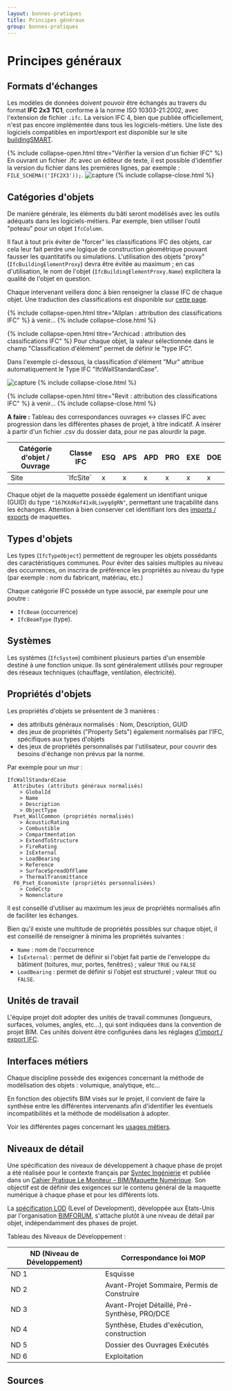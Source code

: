 ```yaml
---
layout: bonnes-pratiques
title: Principes généraux
group: bonnes-pratiques
---
```


# Principes généraux

## Formats d'échanges
Les modèles de données doivent pouvoir être échangés au travers du format **IFC 2x3 TC1**, conforme à la norme ISO 10303-21:2002, avec l'extension de fichier `.ifc`. La version IFC 4, bien que publiée officiellement, n'est pas encore implémentée dans tous les logiciels-métiers. Une liste des logiciels compatibles en import/export est disponible sur le site [buildingSMART](http://www.buildingsmart.org/compliance/certified-software/).

{% include collapse-open.html titre="Vérifier la version d'un fichier IFC" %}
En ouvrant un fichier .ifc avec un éditeur de texte, il est possible d'identifier la version du fichier dans les premières lignes, par exemple : `FILE_SCHEMA(('IFC2X3'));`.
![capture](/assets/img/bp_ifc_version.png)
{% include collapse-close.html %}

## Catégories d'objets

De manière générale, les éléments du bâti seront modélisés avec les outils adéquats dans les logiciels-métiers. Par exemple, bien utiliser l'outil "poteau" pour un objet `IfcColumn`.

Il faut à tout prix éviter de "forcer" les classifications IFC des objets, car cela leur fait perdre une logique de construction géométrique pouvant fausser les quantitatifs ou simulations. L'utilisation des objets "proxy" (`IfcBuildingElementProxy`) devra être évitée au maximum ; en cas d'utilisation, le nom de l'objet (`IfcBuildingElementProxy.Name`) explicitera la qualité de l'objet en question.

Chaque intervenant veillera donc à bien renseigner la classe IFC de chaque objet. Une traduction des classifications est disponible sur [cette page](../objets-ifc.html).

{% include collapse-open.html titre="Allplan : attribution des classifications IFC" %}
à venir...
{% include collapse-close.html %}

{% include collapse-open.html titre="Archicad : attribution des classifications IFC" %}
Pour chaque objet, la valeur sélectionnée dans le champ "Classification d'élément" permet de définir le "type IFC".

Dans l'exemple ci-dessous, la classification d'élément "Mur" attribue automatiquement le Type IFC "IfcWallStandardCase".

![capture](/assets/img/bp_ifc_classification_archicad.png)
{% include collapse-close.html %}

{% include collapse-open.html titre="Revit : attribution des classifications IFC" %}
à venir...
{% include collapse-close.html %}

<div class="alert alert-danger" role="alert">
  <i class="fa fa-exclamation-triangle"></i> <strong>A faire :</strong>
  Tableau des correspondances ouvrages <-> classes IFC avec progression dans les différentes phases de projet, à titre indicatif. A insérer à partir d'un fichier .csv du dossier data, pour ne pas alourdir la page.
</div>

<div class="table-responsive">
  <table class="table table-bordered table-hover">
    <thead>
    <tr>
      <th>Catégorie d'objet / Ouvrage</th>
      <th>Classe IFC</th>
      <th>ESQ</th>
      <th>APS</th>
      <th>APD</th>
      <th>PRO</th>
      <th>EXE</th>
      <th>DOE</th>
    </tr>
    </thead>
    <tbody>
      <tr>
        <td>Site</td>
        <td>`IfcSite`</td>
        <td>x</td>
        <td>x</td>
        <td>x</td>
        <td>x</td>
        <td>x</td>
        <td>x</td>
      </tr>
    </tbody>
  </table>
</div>

Chaque objet de la maquette possède également un identifiant unique (GUID) du type `"167KXdKof41x8LiwyqdgRN"`, permettant une traçabilité dans les échanges. Attention à bien conserver cet identifiant lors des [imports / exports](imports-exports-ifc.html) de maquettes.

## Types d'objets

Les types (`IfcTypeObject`) permettent de regrouper les objets possédants des caractéristiques communes. Pour éviter des saisies multiples au niveau des occurrences, on inscrira de préférence les propriétés au niveau du type (par exemple : nom du fabricant, matériau, etc.)

Chaque catégorie IFC possède un type associé, par exemple pour une poutre :

* `IfcBeam` (occurrence)
* `IfcBeamType` (type).

## Systèmes

Les systèmes (`IfcSystem`) combinent plusieurs parties d'un ensemble destiné à une fonction unique. Ils sont généralement utilisés pour regrouper des réseaux techniques (chauffage, ventilation, électricité).

## Propriétés d'objets

Les propriétés d'objets se présentent de 3 manières :

* des attributs généraux normalisés : Nom, Description, GUID
* des jeux de propriétés ("Property Sets") également normalisés par l'IFC, spécifiques aux types d'objets
* des jeux de propriétés personnalisés par l'utilisateur, pour couvrir des besoins d'échange non prévus par la norme.

Par exemple pour un mur :

~~~
IfcWallStandardCase
  Attributes (attributs généraux normalisés)
    > GlobalId
    > Name
    > Description
    > ObjectType
  Pset_WallCommon (propriétés normalisés)
    > AcousticRating
    > Combustible
    > Compartmentation
    > ExtendToStructure
    > FireRating
    > IsExternal
    > LoadBearing
    > Reference
    > SurfaceSpreadOfFlame
    > ThermalTransmittance
  F6_Pset_Economiste (propriétés personnalisées)
    > CodeCctp
    > Nomenclature
~~~

Il est conseillé d'utiliser au maximum les jeux de propriétés normalisés afin de faciliter les échanges.

Bien qu'il existe une multitude de propriétés possibles sur chaque objet, il est conseillé de renseigner à minima les propriétés suivantes :

* `Name` : nom de l'occurrence
* `IsExternal` : permet de définir si l'objet fait partie de l'enveloppe du bâtiment (toitures, mur, portes, fenêtres) ; valeur `TRUE` ou `FALSE`
* `LoadBearing` : permet de définir si l'objet est structurel ; valeur `TRUE` ou `FALSE`.

## Unités de travail

L'équipe projet doit adopter des unités de travail communes (longueurs, surfaces, volumes, angles, etc...), qui sont indiquées dans la convention de projet BIM.
Ces unités doivent être configurées dans les réglages [d'import / export IFC](imports-exports-ifc.html).

## Interfaces métiers

Chaque discipline possède des exigences concernant la méthode de modélisation des objets : volumique, analytique, etc...

En fonction des objectifs BIM visés sur le projet, il convient de faire la synthèse entre les différentes intervenants afin d'identifier les éventuels incompatibilités et la méthode de modélisation à adopter.

Voir les différentes pages concernant les  [usages métiers](introduction.html#scnarios-dusage).

## Niveaux de détail

Une spécification des niveaux de développement à chaque phase de projet a été réalisée pour le contexte français par [Syntec Ingénierie](http://www.syntec-ingenierie.fr/) et publiée dans un [Cahier Pratique Le Moniteur - BIM/Maquette Numérique](http://www.syntec-ingenierie.fr/actualites/2014/08/29/bimmaquette-numerique-contenu-et-niveaux-de-developpement/). Son objectif est de définir des exigences sur le contenu général de la maquette numérique à chaque phase et pour les différents lots.

La [spécification LOD](http://bimforum.org/lod/) (Level of Development), développée aux Etats-Unis par l'organisation [BIMFORUM](http://bimforum.org/), s'attache plutôt à une niveau de détail par objet, indépendamment des phases de projet.

Tableau des Niveaux de Développement :

<div class="table-responsive">
  <table class="table table-bordered table-hover">
    <thead>
    <tr>
      <th>ND (Niveau de Développement)</th>
      <th>Correspondance loi MOP</th>
    </tr>
    </thead>
    <tbody>
      <tr>
        <td>ND 1</td>
        <td>Esquisse</td>
      </tr>
      <tr>
        <td>ND 2</td>
        <td>Avant-Projet Sommaire, Permis de Construire</td>
      </tr>
      <tr>
        <td>ND 3</td>
        <td>Avant-Projet Détaillé, Pré-Synthèse, PRO/DCE</td>
      </tr>
      <tr>
        <td>ND 4</td>
        <td>Synthèse, Etudes d'exécution, construction</td>
      </tr>
      <tr>
        <td>ND 5</td>
        <td>Dossier des Ouvrages Exécutés</td>
      </tr>
      <tr>
        <td>ND 6</td>
        <td>Exploitation</td>
      </tr>
    </tbody>
  </table>
</div>

## Sources
